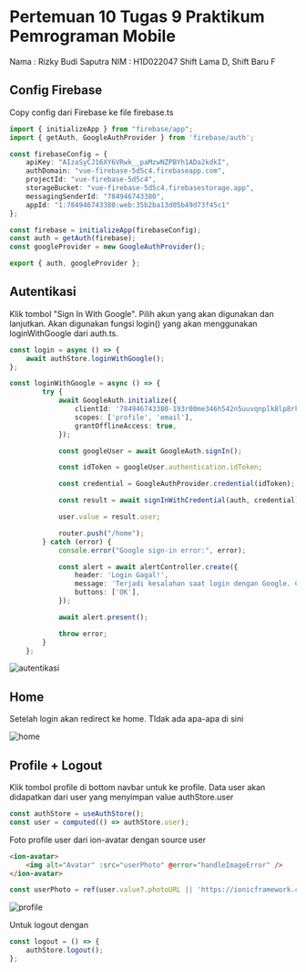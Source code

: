 # Pertemuan 10 Tugas 9 Praktikum Pemrograman Mobile
Nama    : Rizky Budi Saputra
NIM     : H1D022047
Shift Lama D, Shift Baru F

## Config Firebase
Copy config dari Firebase ke file firebase.ts
```ts
import { initializeApp } from "firebase/app";
import { getAuth, GoogleAuthProvider } from 'firebase/auth';

const firebaseConfig = {
    apiKey: "AIzaSyCJ16XY6VRwk__paMzwNZPBYh1ADa2kdkI",
    authDomain: "vue-firebase-5d5c4.firebaseapp.com",
    projectId: "vue-firebase-5d5c4",
    storageBucket: "vue-firebase-5d5c4.firebasestorage.app",
    messagingSenderId: "784946743380",
    appId: "1:784946743380:web:35b2ba13d05b49d73f45c1"
};

const firebase = initializeApp(firebaseConfig);
const auth = getAuth(firebase);
const googleProvider = new GoogleAuthProvider();

export { auth, googleProvider };
```

## Autentikasi
Klik tombol "Sign In With Google". Pilih akun yang akan digunakan dan lanjutkan. Akan digunakan fungsi login() yang akan menggunakan loginWithGoogle dari auth.ts.
```ts
const login = async () => {
    await authStore.loginWithGoogle();
};

const loginWithGoogle = async () => {
        try {
            await GoogleAuth.initialize({
                clientId: '784946743380-193r00me346h542n5uuvqnplk8lp8rkr.apps.googleusercontent.com',
                scopes: ['profile', 'email'],
                grantOfflineAccess: true,
            });

            const googleUser = await GoogleAuth.signIn();

            const idToken = googleUser.authentication.idToken;

            const credential = GoogleAuthProvider.credential(idToken);

            const result = await signInWithCredential(auth, credential);

            user.value = result.user;

            router.push("/home");
        } catch (error) {
            console.error("Google sign-in error:", error);

            const alert = await alertController.create({
                header: 'Login Gagal!',
                message: 'Terjadi kesalahan saat login dengan Google. Coba lagi.',
                buttons: ['OK'],
            });

            await alert.present();

            throw error;
        }
    };

```

![autentikasi](autentikasi.png)

## Home
Setelah login akan redirect ke home. TIdak ada apa-apa di sini

![home](home.png)

## Profile + Logout
Klik tombol profile di bottom navbar untuk ke profile. Data user akan didapatkan dari user yang menyimpan value authStore.user 
```ts
const authStore = useAuthStore();
const user = computed(() => authStore.user);
```
Foto profile user dari ion-avatar dengan source user
```html
<ion-avatar>
    <img alt="Avatar" :src="userPhoto" @error="handleImageError" />
</ion-avatar>
```
```ts
const userPhoto = ref(user.value?.photoURL || 'https://ionicframework.com/docs/img/demos/avatar.svg');
```

![profile](profile.png)

Untuk logout dengan
```ts
const logout = () => {
    authStore.logout();
};
```

